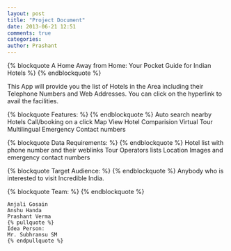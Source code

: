 ```yaml
---
layout: post
title: "Project Document"
date: 2013-06-21 12:51
comments: true
categories: 
author: Prashant
---
```

{% blockquote A Home Away from Home: Your Pocket Guide for Indian Hotels %}
{% endblockquote %}

This App will provide you the list of Hotels in the Area including their Telephone Numbers and Web Addresses. You can click on the hyperlink to avail the facilities.

{% blockquote Features: %}
{% endblockquote %}
	Auto search nearby Hotels
	Call/booking on a click
	Map View
	Hotel Comparision
	Virtual Tour
	Multilingual
	Emergency Contact numbers

{% blockquote Data Requirements: %}
{% endblockquote %}
	Hotel list with phone number and their weblinks
	Tour Operators lists
	Location Images and emergency contact numbers

{% blockquote Target Audience: %}
{% endblockquote %}
	Anybody who is interested to visit Incredible India.

{% blockquote Team: %}
{% endblockquote %}

	Anjali Gosain
	Anshu Handa
	Prashant Verma
	{% pullquote %}
	Idea Person:  
	Mr. Subhransu SM	
	{% endpullquote %}
